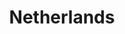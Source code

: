 ---
title: Netherlands
indice: 0.44806845505107346
years:
- year: '1970'
  indice: 0.3050968554151164
- year: '1971'
  indice: 0.3107895792572931
- year: '1972'
  indice: 0.31742264198461717
- year: '1973'
  indice: 0.32398706243106223
- year: '1974'
  indice: 0.3168455448944962
- year: '1975'
  indice: 0.3385184322333696
- year: '1976'
  indice: 0.3413131235788927
- year: '1977'
  indice: 0.350805927766216
- year: '1978'
  indice: 0.3590124582255608
- year: '1979'
  indice: 0.36054575872118144
- year: '1980'
  indice: 0.36043009062072145
- year: '1981'
  indice: 0.3588749774441411
- year: '1982'
  indice: 0.3649538368509551
- year: '1983'
  indice: 0.3710039349744402
- year: '1984'
  indice: 0.36349095327567293
- year: '1985'
  indice: 0.3638064630021144
- year: '1986'
  indice: 0.37054387780744075
- year: '1987'
  indice: 0.3757264668002926
- year: '1988'
  indice: 0.376969927517778
- year: '1989'
  indice: 0.3762030542700642
- year: '1990'
  indice: 0.37632738401662447
- year: '1991'
  indice: 0.3816739676306001
- year: '1992'
  indice: 0.38865840997314993
- year: '1993'
  indice: 0.3942959942084665
- year: '1994'
  indice: 0.3985608374464441
- year: '1995'
  indice: 0.400331320510598
- year: '1996'
  indice: 0.4072126317743578
- year: '1997'
  indice: 0.4114238609737675
- year: '1998'
  indice: 0.4141697363971788
- year: '1999'
  indice: 0.4208510506135402
- year: '2000'
  indice: 0.4217580626779131
- year: '2001'
  indice: 0.41932562878017016
- year: '2002'
  indice: 0.4235874922324521
- year: '2003'
  indice: 0.4287747272940169
- year: '2004'
  indice: 0.4295094134542724
- year: '2005'
  indice: 0.4289914971081949
- year: '2006'
  indice: 0.43073354339942144
- year: '2007'
  indice: 0.4329160170204889
- year: '2008'
  indice: 0.4347405234114424
- year: '2009'
  indice: 0.4433183786554867
- year: '2010'
  indice: 0.44522071882822434
- year: '2011'
  indice: 0.44322195327012853
- year: '2012'
  indice: 0.44208880245875104
- year: '2013'
  indice: 0.44338497147816996
- year: '2014'
  indice: 0.44775816036968835
- year: '2015'
  indice: 0.44615632581734277
- year: '2016'
  indice: 0.4467981016720373
- year: '2017'
  indice: 0.4457242988615005
- year: '2018'
  indice: 0.44643193928445657
- year: '2019'
  indice: 0.4463125556035735
- year: '2020'
  indice: 0.44806845505107346
---